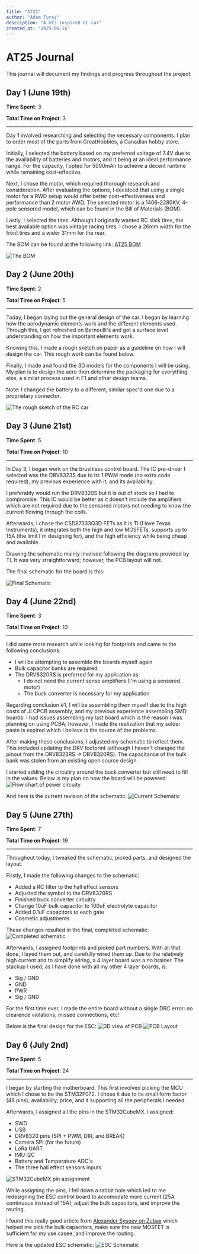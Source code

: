```yaml
---
title: "AT25"
author: "Adam Turaj"
description: "A GT3 inspired RC car"
created_at: "2025-06-16"
---
```


# AT25 Journal

This journal will document my findings and progress throughout the project.

## Day 1 (June 19th)

**Time Spent**: 3

**Total Time on Project**: 3

---

Day 1 involved researching and selecting the necessary components. I plan to order most of the parts from GreatHobbies, a Canadian hobby store.

Initially, I selected the battery based on my preferred voltage of 7.4V due to the availability of batteries and motors, and it being at an ideal performance range. For the capacity, I opted for 5000mAh to achieve a decent runtime while remaining cost-effective.

Next, I chose the motor, which required thorough research and consideration. After evaluating the options, I decideed that using a single motor for a RWD setup would offer better cost-effectiveness and performance than 2 motor AWD. The selected motor is a 1406-2280KV, 4-pole sensored model, which can be found in the Bill of Materials (BOM).

Lastly, I selected the tires. Although I originally wanted RC slick tires, the best available option was vintage racing tires. I chose a 26mm width for the front tires and a wider 31mm for the rear.

The BOM can be found at the following link: [AT25 BOM](https://docs.google.com/spreadsheets/d/1flXe85N5WV3nN8ESYz18NZuvuu6GO_V06G4YLhqS2Ls/edit?usp=sharing)

![The BOM](https://hc-cdn.hel1.your-objectstorage.com/s/v3/34b6dca96e3978a9ee3a535140ec9d82047ec993_image.png)

## Day 2 (June 20th)

**Time Spent**: 2

**Total Time on Project**: 5

---

Today, I began laying out the general design of the car. I began by learning how the aerodynamic elements work and the different elements used. Through this, I got refreshed on Bernoulli's and got a surface level understanding on how the important elements work.

Knowing this, I made a rough sketch on paper as a guideline on how I will design the car. This rough work can be found below.

Finally, I made and found the 3D models for the components I will be using. My plan is to design the aero then determine the packaging for everything else, a similar process used in F1 and other design teams.

Note: I changed the battery to a different, similar spec'd one due to a proprietary connector.

![The rough sketch of the RC car](https://hc-cdn.hel1.your-objectstorage.com/s/v3/385cd5cd533fd6cc2addcd017ffad2ef2bab02a1_img_8022.jpeg)

## Day 3 (June 21st)

**Time Spent**: 5

**Total Time on Project**: 10

---

In Day 3, I began work on the brushless control board. The IC pre-driver I selected was the DRV8323S due to its 1 PWM mode (no extra code required), my previous experience with it, and its availability.

I preferably would run the DRV8320S but it is out of stock so I had to compromise. This IC would be better as it doesn't include the amplifiers which are not required due to the sensored motors not needing to know the current flowing through the coils.

Afterwards, I chose the CSD87333Q3D FETs as it is TI (I love Texas Instruments), it integrates both the high and low MOSFETs, supports up to 15A (the limit I'm designing for), and the high efficiency while being cheap and available.

Drawing the schematic mainly involved following the diagrams provided by TI. It was very straightforward; however, the PCB layout will not.

The final schematic for the board is this:

![Final Schematic](https://hc-cdn.hel1.your-objectstorage.com/s/v3/8eae5faa91f8c98d03fa222825bc17d268089a94_image.png)

## Day 4 (June 22nd)

**Time Spent**: 3

**Total Time on Project**: 13

---

I did some more research while looking for footprints and came to the following conclusions:

- I will be attempting to assemble the boards myself again
- Bulk capacitor banks are required
- The DRV8320RS is preferred for my application as:
  - I do not need the current sense amplifiers (I'm using a sensored motor)
  - The buck converter is necessary for my application

Regarding conclusion #1, I will be assembling them myself due to the high costs of JLCPCB assembly, and my previous experience assembling SMD boards. I had issues assembling my last board which is the reason I was planning on using PCBA; however, I made the realization that my solder paste is expired which I believe is the source of the problems.

After making these conclusions, I adjusted my schematic to reflect them. This included updating the DRV footprint (although I haven't changed the pinout from the DRV8323RS -> DRV8320RS). The capacitance of the bulk bank was stolen from an existing open source design.

I started adding the circuitry around the buck converter but still need to fill in the values. Below is my plan on how the board will be powered:
![Flow chart of power circuity](https://hc-cdn.hel1.your-objectstorage.com/s/v3/aa759014652247c120b7a52cfe677ecdad9f329c_image.png)

And here is the current revision of the schematic:
![Current Schematic](https://hc-cdn.hel1.your-objectstorage.com/s/v3/61036e09d5d0d80cc4c21ae81d8042cd64b4b91d_image.png)

## Day 5 (June 27th)

**Time Spent**: 7

**Total Time on Project**: 19

---

Throughout today, I tweaked the schematic, picked parts, and designed the layout.

Firstly, I made the following changes to the schematic:

- Added a RC filter to the hall effect sensors
- Adjusted the symbol to the DRV8320RS
- Finished buck converter circuitry
- Change 10uF bulk capacitor to 100uF electrolyte capacitor
- Added 0.1uF capacitors to each gate
- Cosmetic adjustments

These changes resulted in the final, completed schematic:
![Completed schematic](https://hc-cdn.hel1.your-objectstorage.com/s/v3/a2eccc6b94371e0a6ef36dab957d2c63444db661_motor_driver.png)

Afterwards, I assigned footprints and picked part numbers. With all that done, I layed them out, and carefully wired them up. Due to the relatively high current and to simplify wiring, a 4 layer board was a no brainer. The stackup I used, as I have done with all my other 4 layer boards, is:

- Sig / GND
- GND
- PWR
- Sig / GND

For the first time ever, I made the entire board without a single DRC error: no clearence violations, missed connections, etc!

Below is the final design for the ESC:
![3D view of PCB](https://hc-cdn.hel1.your-objectstorage.com/s/v3/026301dc0eeec364d06b7de6c3771141921c3320_image.png)
![PCB Layout](https://hc-cdn.hel1.your-objectstorage.com/s/v3/e2a30e74069a72bd700e183be4fe7425fea80c3d_image.png)

## Day 6 (July 2nd)

**Time Spent**: 5

**Total Time on Project**: 24

---

I began by starting the motherboard. This first involved picking the MCU which I chose to be the STM32F072. I chose it due to its small form factor (48 pins), availability, price, and it supporting all the peripherals I needed.

Afterwards, I assigned all the pins in the STM32CubeMX. I assigned:

- SWD
- USB
- DRV8320 pins (SPI + PWM, DIR, and BREAK)
- Camera SPI (for the future)
- LoRa UART
- IMU I2C
- Battery and Temperature ADC's
- The three hall effect sensors inputs

![STM32CubeMX pin assignment](https://hc-cdn.hel1.your-objectstorage.com/s/v3/de644965aa83bdc954065a110a10c39c13d6d757_image.png)

While assigning the pins, I fell down a rabbit hole which led to me redesigning the ESC control board to accomodate more current (25A continuous instead of 15A), adjust the bulk capacitors, and improve the routing.

I found this really good article from [Alexander Sysoev on Zubax](https://forum.zubax.com/t/how-i-learned-to-stop-worrying-and-love-esc-development/1553/5) which helped me pick the bulk capacitors, make sure the new MOSFET is sufficient for my use casee, and improve the routing.

Here is the updated ESC schematic:
![ESC Schematic](https://hc-cdn.hel1.your-objectstorage.com/s/v3/e9072513b912c05c81495086bf46fe461a3b51f6_image.png)
